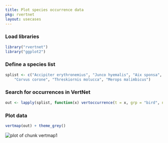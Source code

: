 ```yaml
---
title: Plot species occurrence data
pkg: rvertnet
layout: usecases
---
```



### Load libraries


```r
library("rvertnet")
library("ggplot2")
```


### Define a species list


```r
splist <- c("Accipiter erythronemius", "Junco hyemalis", "Aix sponsa", "Haliaeetus leucocephalus",
    "Corvus corone", "Threskiornis molucca", "Merops malimbicus")
```


### Search for occurrences in VertNet


```r
out <- lapply(splist, function(x) vertoccurrence(t = x, grp = "bird", num = 500))
```


### Plot data


```r
vertmap(out) + theme_grey()
```

![plot of chunk vertmap1](../../assets/usecases-images/vertmap1.png)
